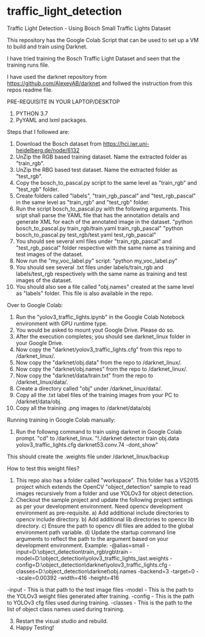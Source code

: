 # traffic_light_detection
Traffic Light Detection - Using Bosch Small Traffic Lights Dataset

This repository has the Google Colab Script that can be used to set up a VM to build and train using Darknet.

I have tried training the Bosch Traffic Light Dataset and seen that the training runs file.

I have used the darknet repository from https://github.com/AlexeyAB/darknet and follwed the instruction from this repos readme file.

PRE-REQUISITE IN YOUR LAPTOP/DESKTOP

1. PYTHON 3.7
2. PyYAML and lxml packages.

Steps that I followed are:

1. Download the Bosch dataset from https://hci.iwr.uni-heidelberg.de/node/6132
2. UnZip the RGB based training dataset. Name the extracted folder as "train_rgb".
3. UnZip the RBG based test dataset. Name the extracted folder as "test_rgb".
4. Copy the bosch_to_pascal.py script to the same level as "train_rgb" and "test_rgb" folder.
5. Create folders called "labels", "train_rgb_pascal" and "test_rgb_pascal" in the same level as "train_rgb" and "test_rgb" folder.
6. Run the script bosch_to_pascal.py with the following arguments. This sript shall parse the YAML file that has the annotation details and generate XML for each of the annotated image in the dataset.
"python bosch_to_pascal.py train_rgb/train.yaml train_rgb_pascal"
"python bosch_to_pascal.py test_rgb/test.yaml test_rgb_pascal"
7. You should see several xml files under "train_rgb_pascal" and "test_rgb_pascal" folder respective with the same name as training and test images of the dataset.
6. Now run the "my_voc_label.py" script:
"python my_voc_label.py"
7. You should see several .txt files under labels/train_rgb and labels/test_rgb respectively with the same name as training and test images of the dataset.
8. You should also see a file called "obj.names" created at the same level as "labels" folder. This file is also available in the repo.

Over to Google Colab:

1. Run the "yolov3_traffic_lights.ipynb" in the Google Colab Notebock environment with GPU runtime type.
2. You would be asked to mount yout Google Drive. Please do so.
3. After the execution completes; you should see darknet_linux folder in your Google Drive.
4. Now copy the "darknet/yolov3_traffic_lights.cfg" from this repo to <GOOGLE DRIVE>/darknet_linux/.
5. Now copy the "darknet/obj.data" from the repo to <GOOGLE DRIVE>/darknet_linux/.
6. Now copy the "darknet/obj.names" from the repo to <GOOGLE DRIVE>/darknet_linux/.
7. Now copy the "darknet/data/train.txt" from the repo to <GOOGLE DRIVE>/darknet_linux/data/.
8. Create a directory called "obj" under <GOOGLE DRIVE>/darknet_linux/data/.
9. Copy all the .txt label files of the training images from your PC to <GOOGLE DRIVE>/darknet/data/obj.
10. Copy all the training .png images to <GOOGLE DRIVE>/darknet/data/obj
  
Running training in Google Colab manually:
1. Run the followng command to train using darknet in Google Colab prompt. "cd" to <GOOGLE DRIVE>/darknet_linux.
  "!./darknet detector train obj.data yolov3_traffic_lights.cfg darknet53.conv.74 -dont_show"
  
This should create the .weights file under <GOOGLE DRIVE>/darknet_linux/backup
  
How to test this weight files?
1. This repo also has a folder called "workspace". This folder has a VS2015 project which extends the OpenCV "object_detection" sample to read images recursively from a folder and use YOLOv3 for object detection.
2. Checkout the sample project and update the following project settings as per your development environment. Need opencv development environment as pre-requisite.
  a) Add additional include directories to opencv include directory.
  b) Add additional lib directories to opencv lib directory.
  c) Ensure the path to opencv dll files are added to the global environment path variable.
  d) Update the startup command line arguments to reflect the path to the argument based on your development environment.
Example:
-@alias=small -input=D:\object_detection\train_rgb\rgb\train -model=D:\object_detection\yolov3_traffic_lights_last.weights -config=D:\object_detection\darknet\yolov3_traffic_lights.cfg -classes=D:\object_detection\darknet\obj.names -backend=3 -target=0 --scale=0.00392 -width=416 -height=416

-input - This is that path to the test image files
-model - This is the path to the YOLOv3 weight files generated after training.
-config - This is the path to YOLOv3 cfg files used during training.
-classes - This is the path to the list of object class names used during training. 

3) Restart the visual studio and rebuild.
4) Happy Testing!
